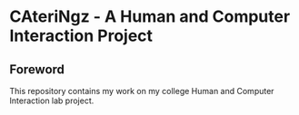# CAteriNgz - A Human and Computer Interaction Project
## Foreword
This repository contains my work on my college Human and Computer Interaction lab project.
